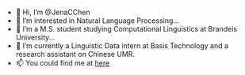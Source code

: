 - 👋 Hi, I’m @JenaCChen
- 👀 I’m interested in Natural Language Processing...
- 🌱 I’m a M.S. student studying Computational Linguistics at Brandeis University...
- 💞️ I’m currently a Linguistic Data intern at Basis Technology and a research assistant on Chinese UMR. 
- 📫 You could find me at [here](jenachen@brandeis.edu)

<!---
JenaCChen/JenaCChen is a ✨ special ✨ repository because its `README.md` (this file) appears on your GitHub profile.
You can click the Preview link to take a look at your changes.
--->
